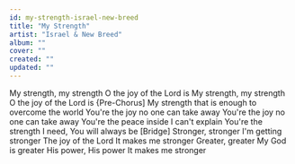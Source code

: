 ```yaml
---
id: my-strength-israel-new-breed
title: "My Strength"
artist: "Israel & New Breed"
album: ""
cover: ""
created: ""
updated: ""
---
```


My strength, my strength
O the joy of the Lord is
My strength, my strength
O the joy of the Lord is
{Pre-Chorus]
My strength that is enough
to overcome the world
You're the joy no one can take away
You're the joy no one can take away
You're the peace inside I can't explain
You're the strength I need, You will always be
[Bridge]
Stronger, stronger
I'm getting stronger
The joy of the Lord
It makes me stronger
Greater, greater
My God is greater
His power, His power
It makes me stronger
